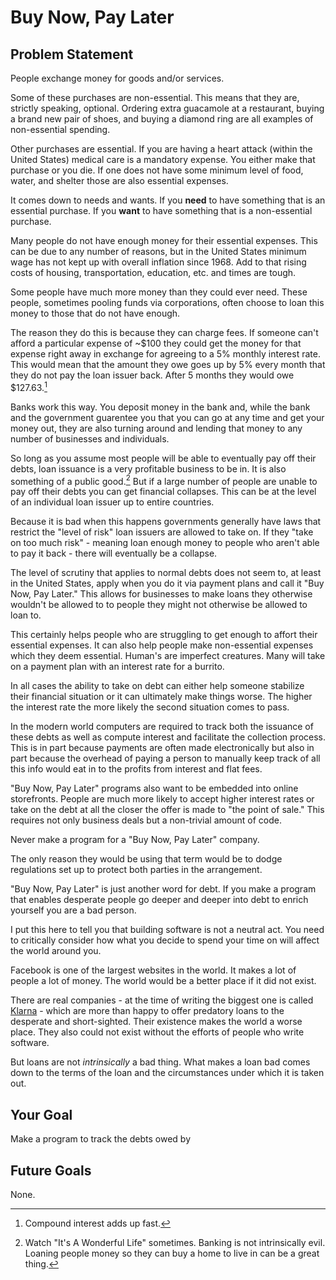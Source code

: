 # Buy Now, Pay Later

## Problem Statement

People exchange money for goods and/or services.

Some of these purchases are non-essential. This means that they are,
strictly speaking, optional. Ordering extra guacamole at a restaurant,
buying a brand new pair of shoes, and buying a diamond ring are all
examples of non-essential spending.

Other purchases are essential. If you are having a heart attack (within
the United States) medical care is a mandatory expense. You either make that
purchase or you die. If one does not have some minimum level of food, water, and shelter
those are also essential expenses.

It comes down to needs and wants. If you **need** to have something that is an essential purchase.
If you **want** to have something that is a non-essential purchase.

Many people do not have enough money for their essential expenses.
This can be due to any number of reasons, but in the United States minimum wage has
not kept up with overall inflation since 1968. Add to that rising costs of housing,
transportation, education, etc. and times are tough.

Some people have much more money than they could ever need. These people,
sometimes pooling funds via corporations, often choose to loan this money
to those that do not have enough.

The reason they do this is because they can charge fees. If someone can't afford
a particular expense of ~$100 they could get the money for that expense right away in exchange for agreeing
to a 5% monthly interest rate. This would mean that the amount they owe goes up by 5% every month that they
do not pay the loan issuer back. After 5 months they would owe $127.63.[^compound]

Banks work this way. You deposit money in the bank and, while the bank and the government
guarentee you that you can go at any time and get your money out, they are also turning around
and lending that money to any number of businesses and individuals.

So long as you assume most people will be able to eventually pay off their debts, loan issuance
is a very profitable business to be in. It is also something of a public good.[^christmas] But if a large number of people are unable to pay off their debts
you can get financial collapses. This can be at the level of an individual loan issuer up to entire countries.

Because it is bad when this happens governments generally have laws that restrict the "level of risk"
loan issuers are allowed to take on. If they "take on too much risk" - meaning loan enough money
to people who aren't able to pay it back - there will eventually be a collapse.

The level of scrutiny that applies to normal debts does not seem to, at least in the United States,
apply when you do it via payment plans and call it "Buy Now, Pay Later." This allows for businesses
to make loans they otherwise wouldn't be allowed to to people they might not otherwise be allowed to loan to.

This certainly helps people who are struggling to get enough to affort their essential expenses.
It can also help people make non-essential expenses which they deem essential. Human's are imperfect
creatures. Many will take on a payment plan with an interest rate for a burrito.

In all cases the ability to take on debt can either help someone stabilize their financial situation
or it can ultimately make things worse. The higher the interest rate the more likely the second situation
comes to pass.

In the modern world computers are required to track both the issuance of these debts as
well as compute interest and facilitate the collection process. This is in part because payments
are often made electronically but also in part because the overhead of paying a person
to manually keep track of all this info would eat in to the profits from interest and flat fees.

"Buy Now, Pay Later" programs also want to be embedded into online storefronts. People are much more likely
to accept higher interest rates or take on the debt at all the closer the offer is made to "the point of sale." This requires not only business deals but a non-trivial amount of code.

Never make a program for a "Buy Now, Pay Later" company.

The only reason they would be using that term would be to dodge regulations
set up to protect both parties in the arrangement.

"Buy Now, Pay Later" is just another word for debt. If you make a program that
enables desperate people go deeper and deeper into debt to enrich yourself
you are a bad person.

I put this here to tell you that building software is not
a neutral act. You need to critically consider how what you decide to spend
your time on will affect the world around you.

Facebook is one of the largest websites in the world. It makes a lot of
people a lot of money. The world would be a better place
if it did not exist.

There are real companies - at the time of writing the biggest one is called [Klarna](https://klarna.com/) -
which are more than happy to offer predatory loans to the desperate and short-sighted. Their existence makes the
world a worse place. They also could not exist without the efforts of people who write software.

But loans are not *intrinsically* a bad thing. What makes a loan bad comes down to the terms of the
loan and the circumstances under which it is taken out.

## Your Goal

Make a program to track the debts owed by 

## Future Goals

None.

[^compound]: Compound interest adds up fast.

[^christmas]: Watch "It's A Wonderful Life" sometimes. Banking is not intrinsically evil. Loaning people
money so they can buy a home to live in can be a great thing.